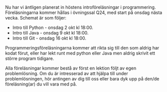 <!-- 
.. title: Stackens Introföreläsningar
.. slug: intro
.. date: 2019-09-26 20:07:00 CET
.. description: 
.. category: 2019
-->

Nu har vi äntligen planerat in höstens introföreläsningar i programmering. Föreläsningarna kommer hållas i övningssal Q24, med start på onsdag nästa vecka. Schemat är som följer:

* Intro till Python - onsdag 2 okt kl 18:00.
* Intro till Java - onsdag 9 okt kl 18:00.
* Intro till Git - onsdag 16 okt kl 18:00.

Programmeringsföreläsningarna kommer att rikta sig till den som aldrig har kodat förut, eller har lekt runt med python eller Java men aldrig skrivit ett större program tidigare.

<!-- TEASER_END -->

Alla föreläsningar kommer bestå av först en lektion följt av egen problemlösning. Om du är intresserad av att hjälpa till under problemlösningen, hör antingen av dig till oss eller bara dyk upp på den/de föreläsning(ar) du vill vara med på.
